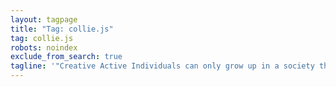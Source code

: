 ```yaml
---
layout: tagpage
title: "Tag: collie.js"
tag: collie.js
robots: noindex
exclude_from_search: true
tagline: '"Creative Active Individuals can only grow up in a society that emphasizes learning instead of teaching." - Chris Alexander'
---
```

